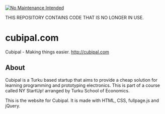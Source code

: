 [![No Maintenance Intended](http://unmaintained.tech/badge.svg)](http://unmaintained.tech/)

THIS REPOSITORY CONTAINS CODE THAT IS NO LONGER IN USE.

# cubipal.com
Cubipal - Making things easier. http://cubipal.com

About
-
Cubipal is a Turku based startup that aims to provide a cheap solution for learning programming and prototyping electronics. This is part of a course called NY StartUp! arranged by Turku School of Economics.

This is the website for Cubipal. It is made with HTML, CSS, fullpage.js and jQuery.
